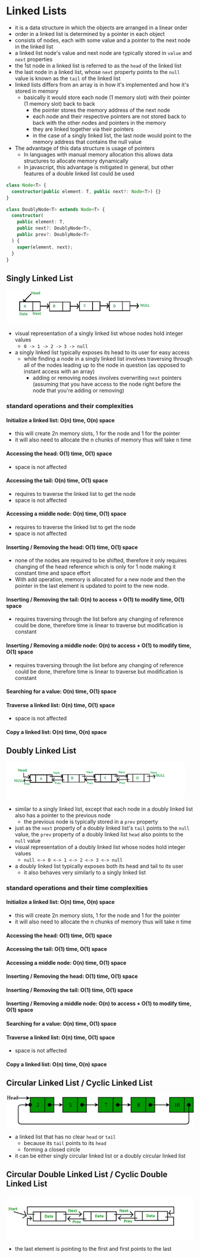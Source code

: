 # Linked Lists

- it is a data structure in which the objects are arranged in a linear order
- order in a linked list is determined by a pointer in each object
- consists of nodes, each with some value and a pointer to the next node in the linked list
- a linked list node's value and next node are typically stored in `value` and `next` properties
- the 1st node in a linked list is referred to as the `head` of the linked list
- the last node in a linked list, whose `next` property points to the `null` value is known as the `tail` of the linked list
- linked lists differs from an array is in how it's implemented and how it's stored in memory
  - basically it would store each node (1 memory slot) with their pointer (1 memory slot) back to back
    - the pointer stores the memory address of the next node
    - each node and their respective pointers are not stored back to back with the other nodes and pointers in the memory
    - they are linked together via their pointers
    - in the case of a singly linked list, the last node would point to the memory address that contains the null value
- The advantage of this data structure is usage of pointers
  - In languages with manual memory allocation this allows data structures to allocate memory dynamically
  - In javascript, this advantage is mitigated in general, but other features of a double linked list could be used

```ts
class Node<T> {
  constructor(public element: T, public next?: Node<T>) {}
}
```

```ts
class DoublyNode<T> extends Node<T> {
  constructor(
    public element: T,
    public next?: DoublyNode<T>,
    public prev?: DoublyNode<T>
  ) {
    super(element, next);
  }
}
```

## Singly Linked List

![Linked list](../../../images/linked_list.jpg)

- visual representation of a singly linked list whose nodes hold integer values
  - `0 -> 1 -> 2 -> 3 -> null`
- a singly linked list typically exposes its head to its user for easy access
  - while finding a node in a singly linked list involves traversing through all of the nodes leading up to the node in question (as opposed to instant access with an array)
    - adding or removing nodes involves overwriting `next` pointers (assuming that you have access to the node right before the node that you're adding or removing)

### standard operations and their complexities

#### Initialize a linked list: O(n) time, O(n) space

- this will create 2n memory slots, 1 for the node and 1 for the pointer
- it will also need to allocate the n chunks of memory thus will take n time

#### Accessing the head: O(1) time, O(1) space

- space is not affected

#### Accessing the tail: O(n) time, O(1) space

- requires to traverse the linked list to get the node
- space is not affected

#### Accessing a middle node: O(n) time, O(1) space

- requires to traverse the linked list to get the node
- space is not affected

#### Inserting / Removing the head: O(1) time, O(1) space

- none of the nodes are required to be shifted, therefore it only requires changing of the head reference which is only for 1 node making it constant time and space effort
- With add operation, memory is allocated for a new node and then the pointer in the last element is updated to point to the new node.

#### Inserting / Removing the tail: O(n) to access + O(1) to modify time, O(1) space

- requires traversing through the list before any changing of reference could be done, therefore time is linear to traverse but modification is constant

#### Inserting / Removing a middle node: O(n) to access + O(1) to modify time, O(1) space

- requires traversing through the list before any changing of reference could be done, therefore time is linear to traverse but modification is constant

#### Searching for a value: O(n) time, O(1) space

#### Traverse a linked list: O(n) time, O(1) space

- space is not affected

#### Copy a linked list: O(n) time, O(n) space

## Doubly Linked List

![Double linked list](../../../images/double_linked_list.jpg)

- similar to a singly linked list, except that each node in a doubly linked list also has a pointer to the previous node
  - the previous node is typically stored in a `prev` property
- just as the `next` property of a doubly linked list's `tail` points to the `null` value, the `prev` property of a doubly linked list `head` also points to the `null` value
- visual representation of a doubly linked list whose nodes hold integer values
  - `null <-> 0 <-> 1 <-> 2 <-> 3 <-> null`
- a doubly linked list typically exposes both its head and tail to its user
  - it also behaves very similarly to a singly linked list

### standard operations and their time complexities

#### Initialize a linked list: O(n) time, O(n) space

- this will create 2n memory slots, 1 for the node and 1 for the pointer
- it will also need to allocate the n chunks of memory thus will take n time

#### Accessing the head: O(1) time, O(1) space

#### Accessing the tail: O(1) time, O(1) space

#### Accessing a middle node: O(n) time, O(1) space

#### Inserting / Removing the head: O(1) time, O(1) space

#### Inserting / Removing the tail: O(1) time, O(1) space

#### Inserting / Removing a middle node: O(n) to access + O(1) to modify time, O(1) space

#### Searching for a value: O(n) time, O(1) space

#### Traverse a linked list: O(n) time, O(1) space

- space is not affected

#### Copy a linked list: O(n) time, O(n) space

## Circular Linked List / Cyclic Linked List

![Cyclic linked list](../../../images/cyclic_linked_list.jpg)

- a linked list that has no clear `head` or `tail`
  - because its `tail` points to its `head`
  - forming a closed circle
- it can be either singly circular linked list or a doubly circular linked list

## Circular Double Linked List / Cyclic Double Linked List

![Cyclic double linked list](../../../images/cyclic_double_linked_list.jpg)

- the last element is pointing to the first and first points to the last
